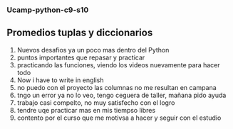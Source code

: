 ### Ucamp-python-c9-s10
## Promedios tuplas y diccionarios

1. Nuevos desafios ya un poco mas dentro del Python
2. puntos importantes que repasar y practicar
3. practicando las funciones, viendo los videos nuevamente para hacer todo
4. Now i have to write in english
5. no puedo con el proyecto las columnas no me resultan en campana
6. tngo un error ya no lo veo, tengo ceguera de taller, mañana pido ayuda
7. trabajo casi compelto, no muy satisfecho con el logro
8. tendre uqe practicar mas en mis tiempso libres
9. contento por el curso que me motivsa a hacer y seguir con el estudio
